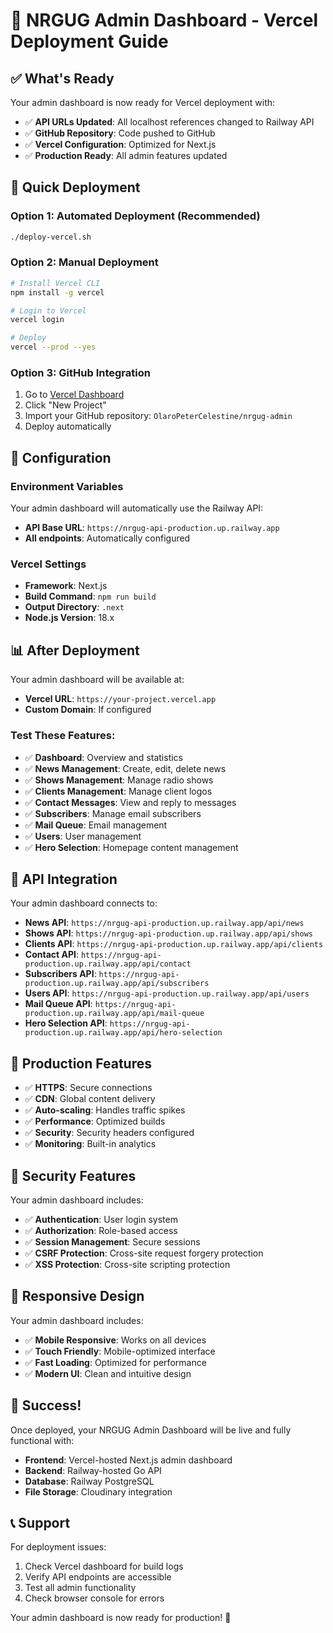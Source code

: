 # 🚀 NRGUG Admin Dashboard - Vercel Deployment Guide

## ✅ What's Ready

Your admin dashboard is now ready for Vercel deployment with:
- ✅ **API URLs Updated**: All localhost references changed to Railway API
- ✅ **GitHub Repository**: Code pushed to GitHub
- ✅ **Vercel Configuration**: Optimized for Next.js
- ✅ **Production Ready**: All admin features updated

## 🚀 Quick Deployment

### Option 1: Automated Deployment (Recommended)
```bash
./deploy-vercel.sh
```

### Option 2: Manual Deployment
```bash
# Install Vercel CLI
npm install -g vercel

# Login to Vercel
vercel login

# Deploy
vercel --prod --yes
```

### Option 3: GitHub Integration
1. Go to [Vercel Dashboard](https://vercel.com/dashboard)
2. Click "New Project"
3. Import your GitHub repository: `OlaroPeterCelestine/nrgug-admin`
4. Deploy automatically

## 🔧 Configuration

### Environment Variables
Your admin dashboard will automatically use the Railway API:
- **API Base URL**: `https://nrgug-api-production.up.railway.app`
- **All endpoints**: Automatically configured

### Vercel Settings
- **Framework**: Next.js
- **Build Command**: `npm run build`
- **Output Directory**: `.next`
- **Node.js Version**: 18.x

## 📊 After Deployment

Your admin dashboard will be available at:
- **Vercel URL**: `https://your-project.vercel.app`
- **Custom Domain**: If configured

### Test These Features:
- ✅ **Dashboard**: Overview and statistics
- ✅ **News Management**: Create, edit, delete news
- ✅ **Shows Management**: Manage radio shows
- ✅ **Clients Management**: Manage client logos
- ✅ **Contact Messages**: View and reply to messages
- ✅ **Subscribers**: Manage email subscribers
- ✅ **Mail Queue**: Email management
- ✅ **Users**: User management
- ✅ **Hero Selection**: Homepage content management

## 🔗 API Integration

Your admin dashboard connects to:
- **News API**: `https://nrgug-api-production.up.railway.app/api/news`
- **Shows API**: `https://nrgug-api-production.up.railway.app/api/shows`
- **Clients API**: `https://nrgug-api-production.up.railway.app/api/clients`
- **Contact API**: `https://nrgug-api-production.up.railway.app/api/contact`
- **Subscribers API**: `https://nrgug-api-production.up.railway.app/api/subscribers`
- **Users API**: `https://nrgug-api-production.up.railway.app/api/users`
- **Mail Queue API**: `https://nrgug-api-production.up.railway.app/api/mail-queue`
- **Hero Selection API**: `https://nrgug-api-production.up.railway.app/api/hero-selection`

## 🎯 Production Features

- ✅ **HTTPS**: Secure connections
- ✅ **CDN**: Global content delivery
- ✅ **Auto-scaling**: Handles traffic spikes
- ✅ **Performance**: Optimized builds
- ✅ **Security**: Security headers configured
- ✅ **Monitoring**: Built-in analytics

## 🔐 Security Features

Your admin dashboard includes:
- ✅ **Authentication**: User login system
- ✅ **Authorization**: Role-based access
- ✅ **Session Management**: Secure sessions
- ✅ **CSRF Protection**: Cross-site request forgery protection
- ✅ **XSS Protection**: Cross-site scripting protection

## 📱 Responsive Design

Your admin dashboard includes:
- ✅ **Mobile Responsive**: Works on all devices
- ✅ **Touch Friendly**: Mobile-optimized interface
- ✅ **Fast Loading**: Optimized for performance
- ✅ **Modern UI**: Clean and intuitive design

## 🎉 Success!

Once deployed, your NRGUG Admin Dashboard will be live and fully functional with:
- **Frontend**: Vercel-hosted Next.js admin dashboard
- **Backend**: Railway-hosted Go API
- **Database**: Railway PostgreSQL
- **File Storage**: Cloudinary integration

## 📞 Support

For deployment issues:
1. Check Vercel dashboard for build logs
2. Verify API endpoints are accessible
3. Test all admin functionality
4. Check browser console for errors

Your admin dashboard is now ready for production! 🚀







